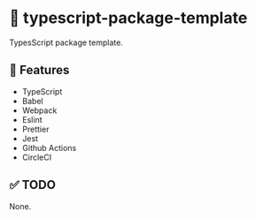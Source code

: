 # :pencil: typescript-package-template

TypesScript package template.

## :rocket: Features

- TypeScript
- Babel
- Webpack
- Eslint
- Prettier
- Jest
- Github Actions
- CircleCI

## :white_check_mark: TODO
None.
